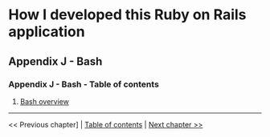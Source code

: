 # How I developed this Ruby on Rails application #


## Appendix J - Bash ##


### Appendix J - Bash - Table of contents ###
1. [Bash overview](../appendix_j_bash/j_1_bash_overview.md)


----------
<< Previous chapter] | [Table of contents](../how_i_developed_this_rails_application.md) | [Next chapter >>](../appendix_j_bash/j_1_bash_overview.md)